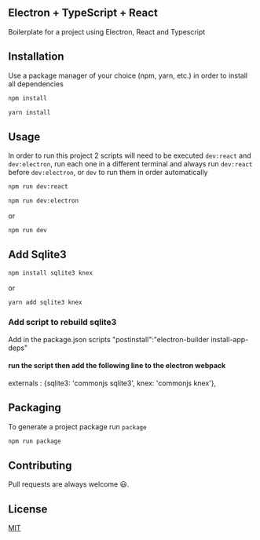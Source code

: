 ## Electron + TypeScript + React

Boilerplate for a project using Electron, React and Typescript

## Installation

Use a package manager of your choice (npm, yarn, etc.) in order to install all dependencies

```bash
npm install
```

```bash
yarn install
```

## Usage

In order to run this project 2 scripts will need to be executed `dev:react` and `dev:electron`, run each one in a different terminal and always run `dev:react` before `dev:electron`, or `dev` to run them in order automatically

```bash
npm run dev:react
```

```bash
npm run dev:electron
```

or

```bash
npm run dev
```

## Add Sqlite3

```bash
npm install sqlite3 knex
```

or

```bash
yarn add sqlite3 knex
```

### Add script to rebuild sqlite3

Add in the package.json scripts
"postinstall":"electron-builder install-app-deps"

#### run the script then add the following line to the electron webpack

externals : {sqlite3: 'commonjs sqlite3', knex: 'commonjs knex'},

## Packaging

To generate a project package run `package`

```bash
npm run package
```

## Contributing

Pull requests are always welcome 😃.

## License

[MIT](https://choosealicense.com/licenses/mit/)
